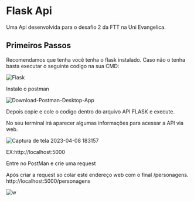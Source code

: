 <h1>Flask Api </h1>
Uma Api desenvolvida para o desafio 2 da FTT na Uni Evangelica.

<h2>Primeiros Passos</h2>
Recomendamos que tenha você tenha o flask instalado. Caso não o tenha basta executar o seguinte codigo na sua CMD:

![Flask](https://user-images.githubusercontent.com/104834577/230742453-9d7cf21a-2b14-4774-8fd7-4a4b2640e4ae.png)

<p>Instale o postman  

![Download-Postman-Desktop-App](https://user-images.githubusercontent.com/104834577/230743294-86d6776a-5407-45be-99cf-ce1e6e150132.png)

<p>Depois  copie e cole o codigo dentro do arquivo API FLASK e execute.
<p>No seu terminal irá aparecer algumas informações para acessar a API via web.

![Captura de tela 2023-04-08 183157](https://user-images.githubusercontent.com/104834577/230743338-84de749c-a950-4af2-8d56-eae96cfbc68f.png)

<p>EX:http://localhost:5000
<p>
<p> Entre no PostMan e crie uma request 
<p> Após criar a request so colar este endereço web com o final /personagens. http://localhost:5000/personagens

![w](https://user-images.githubusercontent.com/104834577/230743383-120cbc89-a1fc-4f5c-a339-8b0a01e36419.png)





